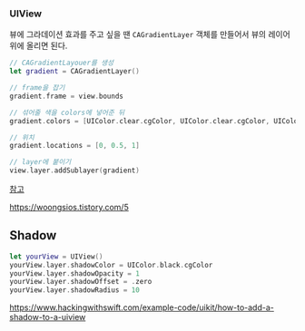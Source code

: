 ### UIView

뷰에 그라데이션 효과를 주고 싶을 땐 `CAGradientLayer` 객체를 만들어서 뷰의 레이어 위에 올리면 된다.

~~~swift
// CAGradientLayouer를 생성
let gradient = CAGradientLayer()

// frame을 잡기
gradient.frame = view.bounds

// 섞어줄 색을 colors에 넣어준 뒤
gradient.colors = [UIColor.clear.cgColor, UIColor.clear.cgColor, UIColor.yellow.cgColor]

// 위치
gradient.locations = [0, 0.5, 1]

// layer에 붙이기
view.layer.addSublayer(gradient)
~~~

[참고](https://blog.b1ue.sh/ios-gradient/)

https://woongsios.tistory.com/5







## Shadow

~~~swift
let yourView = UIView()
yourView.layer.shadowColor = UIColor.black.cgColor
yourView.layer.shadowOpacity = 1
yourView.layer.shadowOffset = .zero
yourView.layer.shadowRadius = 10
~~~



https://www.hackingwithswift.com/example-code/uikit/how-to-add-a-shadow-to-a-uiview











